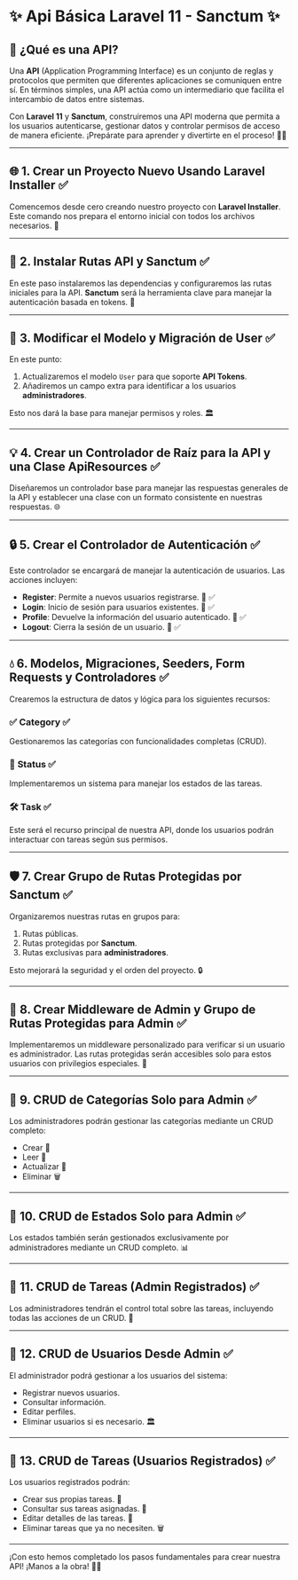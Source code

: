 # ✨ Api Básica Laravel 11 - Sanctum ✨

## 🤔 ¿Qué es una API?
Una **API** (Application Programming Interface) es un conjunto de reglas y protocolos que permiten que diferentes aplicaciones se comuniquen entre sí. En términos simples, una API actúa como un intermediario que facilita el intercambio de datos entre sistemas. 

Con **Laravel 11** y **Sanctum**, construiremos una API moderna que permita a los usuarios autenticarse, gestionar datos y controlar permisos de acceso de manera eficiente. ¡Prepárate para aprender y divertirte en el proceso! 🚀📂

---

## 🌐 1. Crear un Proyecto Nuevo Usando Laravel Installer ✅
Comencemos desde cero creando nuestro proyecto con **Laravel Installer**. Este comando nos prepara el entorno inicial con todos los archivos necesarios. 🌟

---

## 🔄 2. Instalar Rutas API y Sanctum ✅
En este paso instalaremos las dependencias y configuraremos las rutas iniciales para la API. **Sanctum** será la herramienta clave para manejar la autenticación basada en tokens. 🔐

---

## 🔧 3. Modificar el Modelo y Migración de User ✅

En este punto:
1. Actualizaremos el modelo `User` para que soporte **API Tokens**.
2. Añadiremos un campo extra para identificar a los usuarios **administradores**.

Esto nos dará la base para manejar permisos y roles. 🏛️

---

## 💡 4. Crear un Controlador de Raíz para la API y una Clase ApiResources ✅
Diseñaremos un controlador base para manejar las respuestas generales de la API y establecer una clase con un formato consistente en nuestras respuestas. 🌐

---

## 🔒 5. Crear el Controlador de Autenticación  ✅

Este controlador se encargará de manejar la autenticación de usuarios. Las acciones incluyen:

- **Register**: Permite a nuevos usuarios registrarse. 🔑 ✅
- **Login**: Inicio de sesión para usuarios existentes. 🚪 ✅
- **Profile**: Devuelve la información del usuario autenticado. 👤 ✅
- **Logout**: Cierra la sesión de un usuario. 🚫 ✅

---

## 💧 6. Modelos, Migraciones, Seeders, Form Requests y Controladores ✅

Crearemos la estructura de datos y lógica para los siguientes recursos:

### ✅ **Category**  ✅
Gestionaremos las categorías con funcionalidades completas (CRUD).

### 🔄 **Status** ✅
Implementaremos un sistema para manejar los estados de las tareas.

### 🛠️ **Task**  ✅
Este será el recurso principal de nuestra API, donde los usuarios podrán interactuar con tareas según sus permisos.

---

## 🛡️ 7. Crear Grupo de Rutas Protegidas por Sanctum  ✅

Organizaremos nuestras rutas en grupos para:

1. Rutas públicas.
2. Rutas protegidas por **Sanctum**.
3. Rutas exclusivas para **administradores**.

Esto mejorará la seguridad y el orden del proyecto. 🔒

---

## 🔨 8. Crear Middleware de Admin y Grupo de Rutas Protegidas para Admin  ✅

Implementaremos un middleware personalizado para verificar si un usuario es administrador. Las rutas protegidas serán accesibles solo para estos usuarios con privilegios especiales. 🔑

---

## 📁 9. CRUD de Categorías Solo para Admin  ✅
Los administradores podrán gestionar las categorías mediante un CRUD completo:

- Crear 🌱
- Leer 📃
- Actualizar 🌄
- Eliminar 🗑️

---

## 📁 10. CRUD de Estados Solo para Admin  ✅

Los estados también serán gestionados exclusivamente por administradores mediante un CRUD completo. 📊

---

## 🔑 11. CRUD de Tareas (Admin Registrados)  ✅
Los administradores tendrán el control total sobre las tareas, incluyendo todas las acciones de un CRUD. 📂

---

## 🔧 12. CRUD de Usuarios Desde Admin  ✅

El administrador podrá gestionar a los usuarios del sistema:
- Registrar nuevos usuarios.
- Consultar información.
- Editar perfiles.
- Eliminar usuarios si es necesario. 🏛️

---

## 🔧 13. CRUD de Tareas (Usuarios Registrados)   ✅
Los usuarios registrados podrán:

- Crear sus propias tareas. 📝
- Consultar sus tareas asignadas. 🔄
- Editar detalles de las tareas. 🔧
- Eliminar tareas que ya no necesiten. 🗑️

---

¡Con esto hemos completado los pasos fundamentales para crear nuestra API! ¡Manos a la obra! 🚀🔄

